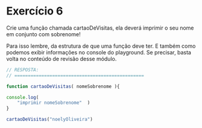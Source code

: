 

# Exercício 6


Crie uma função chamada cartaoDeVisitas, ela deverá imprimir o seu nome em conjunto com sobrenome! 

Para isso lembre, da estrutura de que uma função deve ter. E também como podemos exibir informações no console do playground. Se precisar, basta volta no conteúdo de revisão desse módulo.


```javascript
// RESPOSTA:
// ================================================

function cartaoDeVisitas( nomeSobrenome ){

console.log( 
    "imprimir nomeSobrenome"  )
}

cartaoDeVisitas("noelyOliveira")

```